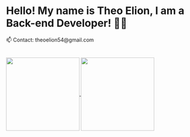 

<h1>Hello! My name is Theo Elion, I am a Back-end Developer! 👨‍💻</h1>
📫 Contact: theoelion54@gmail.com
<br>
<br>
<br>
<a href="https://github.com/TheoElion">
    <img height=200 align="center" src="https://github-readme-stats.vercel.app/api?username=TheoElion&theme=tokyonight" />
   <img height=200 align="center" src="https://github-readme-stats.vercel.app/api/top-langs?username=theoelion&layout=compact&langs_count=8&card_width=240&theme=tokyonight" />
 </a>

